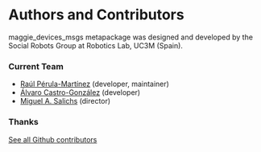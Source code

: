 # Authors and Contributors

maggie_devices_msgs metapackage was designed and developed by the Social Robots Group at Robotics Lab, UC3M (Spain).

### Current Team

* [Raúl Pérula-Martínez](https://github.com/raulperula) (developer, maintainer)
* [Álvaro Castro-González](https://github.com/alvarokas) (developer)
* [Miguel A. Salichs](http://roboticslab.uc3m.es/roboticslab/people/miguel-salichs) (director)


### Thanks

[See all Github contributors](https://github.com/UC3MSocialRobots/maggie_devices/contributors)
